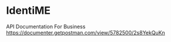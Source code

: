 # IdentiME
API Documentation For Business https://documenter.getpostman.com/view/5782500/2s8YekQuKn

